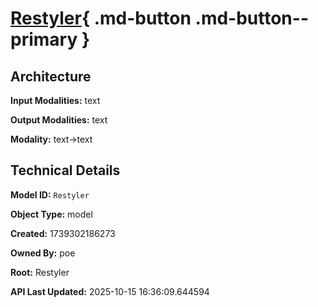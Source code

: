 # [Restyler](https://poe.com/Restyler){ .md-button .md-button--primary }

## Architecture

**Input Modalities:** text

**Output Modalities:** text

**Modality:** text->text


## Technical Details

**Model ID:** `Restyler`

**Object Type:** model

**Created:** 1739302186273

**Owned By:** poe

**Root:** Restyler

**API Last Updated:** 2025-10-15 16:36:09.644594
